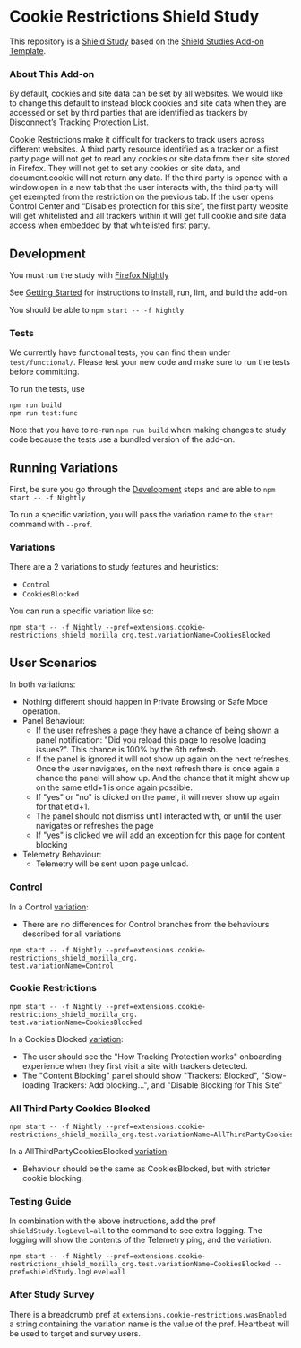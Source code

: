 # Cookie Restrictions Shield Study

This repository is a [Shield Study](https://wiki.mozilla.org/Firefox/Shield/Shield_Studies) based on the [Shield Studies Add-on Template](https://github.com/mozilla/shield-studies-addon-template). 

### About This Add-on

By default, cookies and site data can be set by all websites.  We would like to change this default to instead block cookies and site data when they are accessed or set by third parties that are identified as trackers by Disconnect’s Tracking Protection List.

Cookie Restrictions make it difficult for trackers to track users across different websites.  A third party resource identified as a tracker on a first party page will not get to read any cookies or site data from their site stored in Firefox.  They will not get to set any cookies or site data, and document.cookie will not return any data.  If the third party is opened with a window.open in a new tab that the user interacts with, the third party will get exempted from the restriction on the previous tab.  If the user opens Control Center and “Disables protection for this site”, the first party website will get whitelisted and all trackers within it will get full cookie and site data access when embedded by that whitelisted first party.

## Development

You must run the study with [Firefox
Nightly](https://www.mozilla.org/en-US/firefox/channel/desktop/#nightly)

See [Getting
Started](https://github.com/mozilla/CookieRestrictionsShield/blob/master/docs/DEV.md#getting-started) for instructions to install, run, lint, and build the add-on.

You should be able to `npm start -- -f Nightly`

### Tests

We currently have functional tests, you can find them under `test/functional/`.
Please test your new code and make sure to run the tests before committing.

To run the tests, use

```shell
npm run build
npm run test:func
```

Note that you have to re-run `npm run build` when making changes to study code because the tests use a bundled version of the add-on.

## Running Variations

First, be sure you go through the [Development](#Development) steps and are able
to `npm start -- -f Nightly`

To run a specific variation, you will pass the variation name to the `start`
command with `--pref`.

### Variations

There are a 2 variations to study features and heuristics:

  * `Control`
  * `CookiesBlocked`

You can run a specific variation like so:

```shell
npm start -- -f Nightly --pref=extensions.cookie-restrictions_shield_mozilla_org.test.variationName=CookiesBlocked
```

## User Scenarios

In both variations:

* Nothing different should happen in Private Browsing or Safe Mode operation.
* Panel Behaviour:
  * If the user refreshes a page they have a chance of being shown
    a panel notification: "Did you reload this page to resolve loading issues?". This chance is 100% by the 6th refresh.
  * If the panel is ignored it will not show up again on the next refreshes. Once the user
    navigates, on the next refresh there is once again a chance the panel will show up. And the
    chance that it might show up on the same etld+1 is once again possible.
  * If "yes" or "no" is clicked on the panel, it will never show up again for that etld+1.
  * The panel should not dismiss until interacted with, or until the user navigates or refreshes
    the page
  * If "yes" is clicked we will add an exception for this page for content blocking
* Telemetry Behaviour:
  * Telemetry will be sent upon page unload.


### Control
In a Control [variation](#variations):

  * There are no differences for Control branches from the behaviours described for all variations

```shell
npm start -- -f Nightly --pref=extensions.cookie-restrictions_shield_mozilla_org.
test.variationName=Control
```

### Cookie Restrictions

```shell
npm start -- -f Nightly --pref=extensions.cookie-restrictions_shield_mozilla_org.
test.variationName=CookiesBlocked
```

In a Cookies Blocked [variation](#variations):

* The user should see the "How Tracking Protection works" onboarding experience
  when they first visit a site with trackers detected.
* The "Content Blocking" panel should show "Trackers: Blocked",
  "Slow-loading Trackers: Add blocking...", and "Disable Blocking for This
  Site"

### All Third Party Cookies Blocked 

```shell
npm start -- -f Nightly --pref=extensions.cookie-restrictions_shield_mozilla_org.test.variationName=AllThirdPartyCookiesBlocked
```

In a AllThirdPartyCookiesBlocked [variation](#variations):

  * Behaviour should be the same as CookiesBlocked, but with stricter cookie blocking.

### Testing Guide

In combination with the above instructions, add the pref `shieldStudy.logLevel=all` to the command to see extra logging. The logging will show the contents of the Telemetry ping, and the variation.

```shell
npm start -- -f Nightly --pref=extensions.cookie-restrictions_shield_mozilla_org.test.variationName=CookiesBlocked --pref=shieldStudy.logLevel=all
```

### After Study Survey

There is a breadcrumb pref at `extensions.cookie-restrictions.wasEnabled`
a string containing the variation name is the value of the pref. Heartbeat will be used to target and survey users.